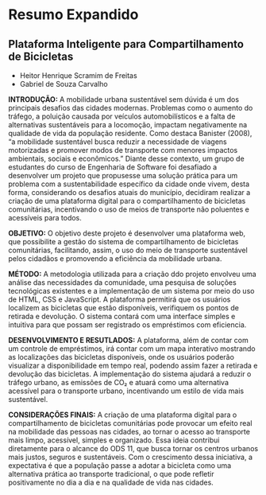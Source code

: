 # Resumo Expandido

## Plataforma Inteligente para Compartilhamento de Bicicletas
- Heitor Henrique Scramim de Freitas
- Gabriel de Souza Carvalho

**INTRODUÇÃO:** A mobilidade urbana sustentável sem dúvida é um dos principais desafios das cidades modernas. Problemas como o aumento do tráfego, a poluição causada por veículos automobilísticos e a falta de alternativas sustentáveis para a locomoção, impactam negativamente na qualidade de vida da população residente. Como destaca Banister (2008), “a mobilidade sustentável busca reduzir a necessidade de viagens motorizadas e promover modos de transporte com menores impactos ambientais, sociais e econômicos.” Diante desse contexto, um grupo de estudantes do curso de Engenharia de Software foi desafiado a desenvolver um projeto que propusesse uma solução prática para um problema com a sustentabilidade específico da cidade onde vivem, desta forma, considerando os desafios atuais do município, decidiram realizar a criação de uma plataforma digital para o compartilhamento de bicicletas comunitárias, incentivando o uso de meios de transporte não poluentes e acessíveis para todos.

**OBJETIVO:** O objetivo deste projeto é desenvolver uma plataforma web, que possibilite a gestão do sistema de compartilhamento de bicicletas comunitárias, facilitando, assim, o uso do meio de transporte sustentável pelos cidadãos e promovendo a eficiência da mobilidade urbana.

**MÉTODO:** A metodologia utilizada para a criação ddo projeto envolveu uma análise das necessidades da comunidade, uma pesquisa de soluções tecnológicas existentes e a implementação de um sistema por meio do uso de HTML, CSS e JavaScript. A plataforma permitirá que os usuários localizem as bicicletas que estão disponíveis, verifiquem os pontos de retirada e devolução. O sistema contará com uma interface simples e intuitiva para que possam ser registrado os empréstimos com eficiencia.

**DESENVOLVIMENTO E RESUTLADOS:** A plataforma, além de contar com um controle de empréstimos, irá contar com um mapa interativo mostrando as localizações das bicicletas disponíveis, onde os usuários poderão visualizar a disponibilidade em tempo real, podendo assim fazer a retirada e devolução das bicicletas. A implementação do sistema ajudará a reduzir o tráfego urbano, as emissões de CO₂ e atuará como uma alternativa acessível para o transporte urbano, incentivando um estilo de vida mais sustentável.

**CONSIDERAÇÕES FINAIS:** A criação de uma plataforma digital para o compartilhamento de bicicletas comunitárias pode provocar um efeito real na mobilidade das pessoas nas cidades, ao tornar o acesso ao transporte mais limpo, acessível, simples e organizado. Essa ideia contribui diretamente para o alcance do ODS 11, que busca tornar os centros urbanos mais justos, seguros e sustentáveis. Com o crescimento dessa iniciativa, a expectativa é que a população passe a adotar a bicicleta como uma alternativa prática ao transporte tradicional, o que pode refletir positivamente no dia a dia e na qualidade de vida nas cidades.
